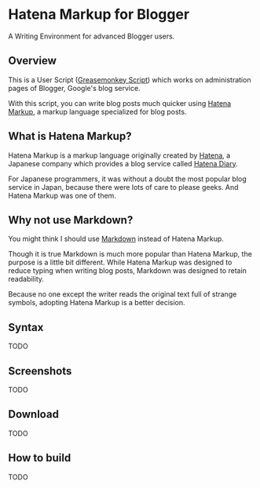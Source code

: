 # Hatena Markup for Blogger

A Writing Environment for advanced Blogger users.

## Overview

This is a User Script ([Greasemonkey Script](http://www.greasespot.net/)) which works on administration pages of Blogger, Google's blog service.

With this script, you can write blog posts much quicker using [Hatena Markup](http://hatenadiary.g.hatena.ne.jp/keyword/%E3%81%AF%E3%81%A6%E3%81%AA%E8%A8%98%E6%B3%95%E4%B8%80%E8%A6%A7), a markup language specialized for blog posts.

## What is Hatena Markup?

Hatena Markup is a markup language originally created by [Hatena](http://www.hatena.com/), a Japanese company which provides a blog service called [Hatena Diary](http://d.hatena.ne.jp/).

For Japanese programmers, it was without a doubt the most popular blog service in Japan, because there were lots of care to please geeks.  And Hatena Markup was one of them.

## Why not use Markdown?

You might think I should use [Markdown](http://daringfireball.net/projects/markdown/) instead of Hatena Markup.

Though it is true Markdown is much more popular than Hatena Markup, the purpose is a little bit different.  While Hatena Markup was designed to reduce typing when writing blog posts, Markdown was designed to retain readability.

Because no one except the writer reads the original text full of strange symbols, adopting Hatena Markup is a better decision.

## Syntax

TODO

## Screenshots

TODO

## Download

TODO

## How to build

TODO

